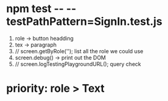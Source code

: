 # npm test -- --testPathPattern=SignIn.test.js
1. role -> button headding
2. tex -> paragraph 
3. // screen.getByRole(''); list all the role we could use
4. screen.debug() -> print out the DOM
5. // screen.logTestingPlaygroundURL(); query check
# priority: role > Text
